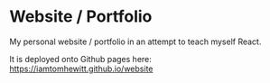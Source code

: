 # Website / Portfolio

My personal website / portfolio in an attempt to teach myself React.

It is deployed onto Github pages here: https://iamtomhewitt.github.io/website